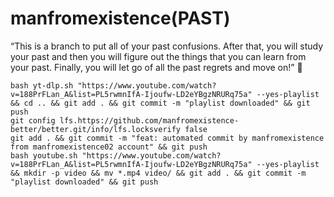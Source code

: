 # manfromexistence(PAST)
“This is a branch to put all of your past confusions. After that, you will study your past and then you will figure out the things that you can learn from your past. Finally, you will let go of all the past regrets and move on!” 🌟

```
bash yt-dlp.sh "https://www.youtube.com/watch?v=188PrFLan_A&list=PL5rwmnIfA-Ijoufw-LD2eYBgzNRURq75a" --yes-playlist && cd .. && git add . && git commit -m "playlist downloaded" && git push
git config lfs.https://github.com/manfromexistence-better/better.git/info/lfs.locksverify false
git add . && git commit -m "feat: automated commit by manfromexistence from manfromexistence02 account" && git push
bash youtube.sh "https://www.youtube.com/watch?v=188PrFLan_A&list=PL5rwmnIfA-Ijoufw-LD2eYBgzNRURq75a" --yes-playlist && mkdir -p video && mv *.mp4 video/ && git add . && git commit -m "playlist downloaded" && git push
```
